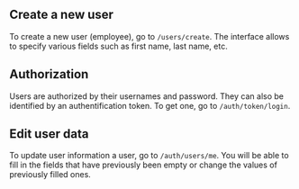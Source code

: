## Create a new user
To create a new user (employee), go to `/users/create`. The interface allows to specify various fields such as first name, last name, etc. 

## Authorization
Users are authorized by their usernames and password. They can also be identified by an authentification token. 
To get one, go to `/auth/token/login`.

## Edit user data
To update user information a user, go to `/auth/users/me`. 
You will be able to fill in the fields that have previously been empty or change the values of previously filled ones.